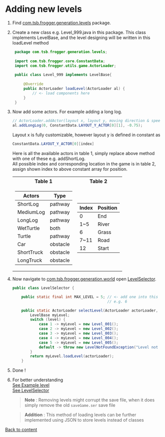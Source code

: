 
# Adding new levels

1. Find [com.tsb.frogger.generation.levels](src/main/java/com/tsb/frogger/generation/levels) package.
2. Create a new class e.g. Level_999.java in this package. 
   This class implements LevelBase, and the level designing will be written in this loadLevel method
    
   ```java
    package com.tsb.frogger.generation.levels;
    
    import com.tsb.frogger.core.ConstantData;
    import com.tsb.frogger.utils.game.ActorLoader;
    
    public class Level_999 implements LevelBase{
    
        @Override
        public ActorLoader loadLevel(ActorLoader al) {
            // <- load components here
        }
    }
    ```
   
3. Now add some actors. For example adding a long log.

    ```java
    // ActorLoader.addActor(layout x, layout y, moving direction & speed);
    al.addLongLog(0, ConstantData.LAYOUT_Y_ACTOR[0][1], -0.75);
    ```
   
   Layout x is fully customizable, however layout y is defined in constant as
   
    ```java
    ConstantData.LAYOUT_Y_ACTOR[0][index]
    ```
   
   Here is all the available actors in table 1, simply replace above method with one of these e.g. addShortLog.  
   All possible index and corresponding location in the game is in table 2, assign shown index to above constant array for position.

   <table align="center">
   <tr>
    <th>Table 1</th>
    <th>Table 2</th>
   </tr>
   <tr>
   <td>

   | Actors     | Type     |
      |------------|----------|
   | ShortLog   | pathway  |
   | MediumLog  | pathway  |
   | LongLog    | pathway  |
   | WetTurtle  | both     |
   | Turtle     | pathway  |
   | Car        | obstacle |
   | ShortTruck | obstacle |
   | LongTruck  | obstacle |

   </td>
   <td>

   | Index | Position |
      |-------|----------|
   | 0     | End      |
   | 1~5   | River    |
   | 6     | Grass    |
   | 7~11  | Road     |
   | 12    | Start    |

   </td>
   </tr>
   </table>

4. Now navigate to [com.tsb.frogger.generation.world](src/main/java/com/tsb/frogger/world) open [LevelSelector](src/main/java/com/tsb/frogger/world/LevelSelector.java).
    ```java
    public class LevelSelector {
    
        public static final int MAX_LEVEL = 5; // <- add one into this value 
                                               // e.g. 6
    
        public static ActorLoader selectLevel(ActorLoader actorLoader, int level) throws LevelNotFoundException {
            LevelBase myLevel;
            switch (level) {
                case 1 -> myLevel = new Level_001();
                case 2 -> myLevel = new Level_002();
                case 3 -> myLevel = new Level_003();
                case 4 -> myLevel = new Level_004();
                case 5 -> myLevel = new Level_005();
                default -> throw new LevelNotFoundException("Level not found or Unlinked level, please check linking in LevelSelector");
            }
            return myLevel.loadLevel(actorLoader);
        }
    ```
5. Done !

6. For better understanding  
   [See Example level](src/main/java/com/tsb/frogger/generation/levels)  
   [See LevelSelector](src/main/java/com/tsb/frogger/utils/game/LevelSelector.java)

   >**Note** : Removing levels might corrupt the save file, when it does simply remove the old `saveGame.ser` save file

   >**Addition** : This method of loading levels can be further implemented using JSON to store levels instead of classes

[Back to content](README.md#content)
